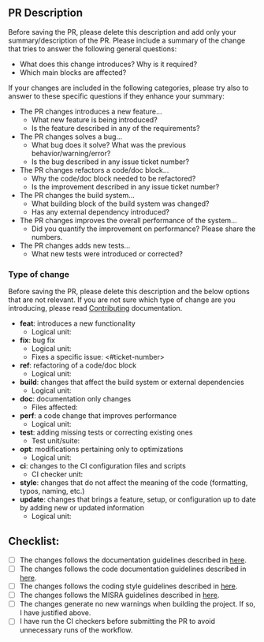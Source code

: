 ## PR Description

Before saving the PR, please delete this description and add only your summary/description of the PR.
Please include a summary of the change that tries to answer the following general questions:
- What does this change introduces? Why is it required?
- Which main blocks are affected?

If your changes are included in the following categories, please try also to answer to these specific questions if they enhance your summary:
- The PR changes introduces a new feature...
  - What new feature is being introduced?
  - Is the feature described in any of the requirements?
- The PR changes solves a bug...
  - What bug does it solve? What was the previous behavior/warning/error?
  - Is the bug described in any issue ticket number?
- The PR changes refactors a code/doc block...
  - Why the code/doc block needed to be refactored?
  - Is the improvement described in any issue ticket number?
- The PR changes the build system...
  - What building block of the build system was changed?
  - Has any external dependency introduced?
- The PR changes improves the overall performance of the system...
  - Did you quantify the improvement on performance? Please share the numbers.
- The PR changes adds new tests...
  - What new tests were introduced or corrected?

### Type of change

Before saving the PR, please delete this description and the below options that are not relevant.
If you are not sure which type of change are you introducing, please read [Contributing](https://github.com/bao-project/bao-docs/blob/main/source/development/contributing.rst) documentation.

- **feat**: introduces a new functionality
  - Logical unit: <name>
- **fix**: bug fix
  - Logical unit: <name>
  - Fixes a specific issue: <#ticket-number>
- **ref**: refactoring of a code/doc block
  - Logical unit: <name>
- **build**: changes that affect the build system or external dependencies
  - Logical unit: <name>
- **doc**: documentation only changes
  - Files affected: <name>
- **perf**: a code change that improves performance
  - Logical unit: <name>
- **test**: adding missing tests or correcting existing ones
  - Test unit/suite: <name>
- **opt**: modifications pertaining only to optimizations
  - Logical unit: <name>
- **ci**: changes to the CI configuration files and scripts
  - CI checker unit: <name>
- **style**: changes that do not affect the meaning of the code (formatting, typos, naming, etc.)
- **update**: changes that brings a feature, setup, or configuration up to date by adding new or updated information
  - Logical unit: <name>

## Checklist:

- [ ] The changes follows the documentation guidelines described in [here](https://github.com/bao-project/bao-docs/blob/main/source/development/doc_guidelines.rst).
- [ ] The changes follows the code documentation guidelines described in [here](https://github.com/bao-project/bao-docs/blob/main/source/development/code_documentation.rst).
- [ ] The changes follows the coding style guidelines described in [here](https://github.com/bao-project/bao-docs/blob/main/source/development/coding_style.rst).
- [ ] The changes follows the MISRA guidelines described in [here](https://github.com/bao-project/bao-docs/blob/main/source/development/misra.rst).
- [ ] The changes generate no new warnings when building the project. If so, I have justified above.
- [ ] I have run the CI checkers before submitting the PR to avoid unnecessary runs of the workflow.
